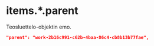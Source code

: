 # items.\*.parent

Teosluettelo-objektin emo.

```JSON
"parent": "work-2b16c991-c62b-4baa-86c4-cb8b13b77fae",
```